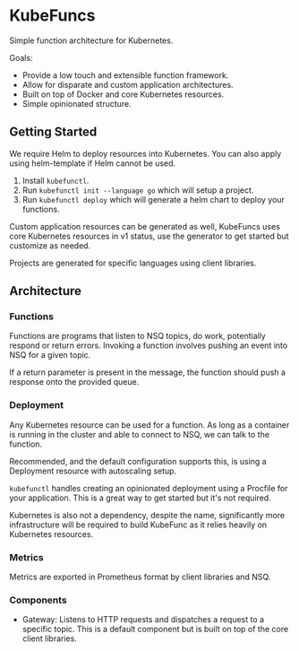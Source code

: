 # KubeFuncs

Simple function architecture for Kubernetes.

Goals:
- Provide a low touch and extensible function framework.
- Allow for disparate and custom application architectures.
- Built on top of Docker and core Kubernetes resources.
- Simple opinionated structure.

## Getting Started

We require Helm to deploy resources into Kubernetes. You can also apply using helm-template if Helm cannot be used.

1. Install `kubefunctl`.
2. Run `kubefunctl init --language go` which will setup a project.
4. Run `kubefunctl deploy` which will generate a helm chart to deploy your functions.

Custom application resources can be generated as well, KubeFuncs uses core Kubernetes resources in v1 status, use the generator to get started but customize as needed.

Projects are generated for specific languages using client libraries.

## Architecture

### Functions

Functions are programs that listen to NSQ topics, do work, potentially respond or return errors. Invoking a function involves pushing an event into NSQ for a given topic.

If a return parameter is present in the message, the function should push a response onto the provided queue.

### Deployment

Any Kubernetes resource can be used for a function. As long as a container is running in the cluster and able to connect to NSQ, we can talk to the function.

Recommended, and the default configuration supports this, is using a Deployment resource with autoscaling setup.

`kubefunctl` handles creating an opinionated deployment using a Procfile for your application. This is a great way to get started but it's not required.

Kubernetes is also not a dependency, despite the name, significantly more infrastructure will be required to build KubeFunc as it relies heavily on Kubernetes resources.

### Metrics

Metrics are exported in Prometheus format by client libraries and NSQ.

### Components

- Gateway: Listens to HTTP requests and dispatches a request to a specific topic. This is a default component but is built on top of the core client libraries.
